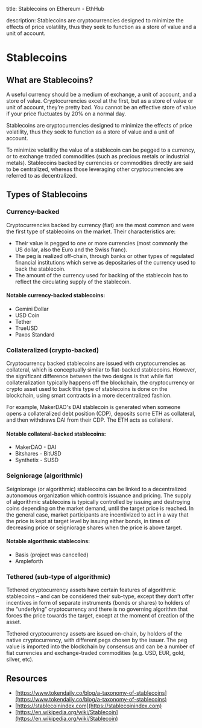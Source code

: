 title: Stablecoins on Ethereum - EthHub

description: Stablecoins are cryptocurrencies designed to minimize the effects of price volatility, thus they seek to function as a store of value and a unit of account.

# Stablecoins

## What are Stablecoins?

A useful currency should be a medium of exchange, a unit of account, and a store of value. Cryptocurrencies excel at the first, but as a store of value or unit of account, they’re pretty bad. You cannot be an effective store of value if your price fluctuates by 20% on a normal day.

Stablecoins are cryptocurrencies designed to minimize the effects of price volatility, thus they seek to function as a store of value and a unit of account.

To minimize volatility the value of a stablecoin can be pegged to a currency, or to exchange traded commodities \(such as precious metals or industrial metals\). Stablecoins backed by currencies or commodities directly are said to be centralized, whereas those leveraging other cryptocurrencies are referred to as decentralized.

## Types of Stablecoins

### Currency-backed

Cryptocurrencies backed by currency \(fiat\) are the most common and were the first type of stablecoins on the market. Their characteristics are:

* Their value is pegged to one or more currencies \(most commonly the US dollar, also the Euro and the Swiss franc\).
* The peg is realized off-chain, through banks or other types of regulated financial institutions which serve as depositaries of the currency used to back the stablecoin.
* The amount of the currency used for backing of the stablecoin has to reflect the circulating supply of the stablecoin.

#### Notable currency-backed stablecoins:

* Gemini Dollar
* USD Coin
* Tether
* TrueUSD
* Paxos Standard

### Collateralized \(crypto-backed\)

Cryptocurrency backed stablecoins are issued with cryptocurrencies as collateral, which is conceptually similar to fiat-backed stablecoins. However, the significant difference between the two designs is that while fiat collateralization typically happens off the blockchain, the cryptocurrency or crypto asset used to back this type of stablecoins is done on the blockchain, using smart contracts in a more decentralized fashion.

For example, MakerDAO's DAI stablecoin is generated when someone opens a collateralized debt position \(CDP\), deposits some ETH as collateral, and then withdraws DAI from their CDP. The ETH acts as collateral.

#### Notable collateral-backed stablecoins:

* MakerDAO - DAI
* Bitshares - BitUSD
* Synthetix - SUSD

### Seigniorage \(algorithmic\)

Seigniorage \(or algorithmic\) stablecoins can be linked to a decentralized autonomous organization which controls issuance and pricing. The supply of algorithmic stablecoins is typically controlled by issuing and destroying coins depending on the market demand, until the target price is reached. In the general case, market participants are incentivized to act in a way that the price is kept at target level by issuing either bonds, in times of decreasing price or seigniorage shares when the price is above target.

#### Notable algorithmic stablecoins:

* Basis \(project was cancelled\)
* Ampleforth

### Tethered \(sub-type of algorithmic\)

Tethered cryptocurrency assets have certain features of algorithmic stablecoins – and can be considered their sub-type, except they don’t offer incentives in form of separate instruments \(bonds or shares\) to holders of the “underlying” cryptocurrency and there is no governing algorithm that forces the price towards the target, except at the moment of creation of the asset.

Tethered cryptocurrency assets are issued on-chain, by holders of the native cryptocurrency, with different pegs chosen by the issuer. The peg value is imported into the blockchain by consensus and can be a number of fiat currencies and exchange-traded commodities \(e.g. USD, EUR, gold, silver, etc\).

## Resources

* [https://www.tokendaily.co/blog/a-taxonomy-of-stablecoins](https://www.tokendaily.co/blog/a-taxonomy-of-stablecoins)
* [https://stablecoinindex.com](https://stablecoinindex.com)
* [https://en.wikipedia.org/wiki/Stablecoin](https://en.wikipedia.org/wiki/Stablecoin)
